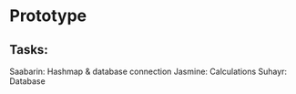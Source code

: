 # Prototype

## Tasks:
Saabarin: Hashmap & database connection
Jasmine: Calculations
Suhayr: Database